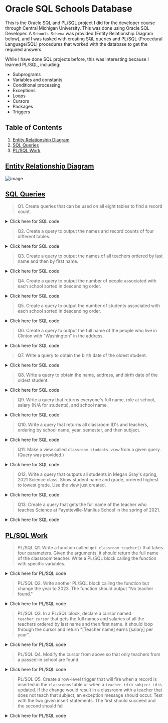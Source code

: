 # Oracle SQL Schools Database
This is the Oracle SQL and PL/SQL project I did for the developer course through Central Michigan University. This was done using Oracle SQL Developer. A `Schools Schema` was provided (Entity Relationship Diagram below), and I was tasked with creating SQL queries and PL/SQL (Procedural Language/SQL) procedures that worked with the database to get the required answers.

While I have done SQL projects before, this was interesting because I learned PL/SQL, including:
- Subprograms
- Variables and constants
- Conditional processing
- Exceptions
- Loops
- Cursors
- Packages
- Triggers

## Table of Contents
1. [Entity Relationship Diagram](#entity-relationship-diagram)
2. [SQL Queries](#sql-queries)
3. [PL/SQL Work](#plsql-work)

## [Entity Relationship Diagram](#table-of-contents)  
![image](https://github.com/mikes802/Oracle-SQL-Schools-Database/assets/99853599/ab1b3ea3-a7b7-4503-b4fc-4fdcdc8d6703)

## [SQL Queries](#table-of-contents)
> Q1. Create queries that can be used on all eight tables to find a record count.
<details><summary>Click here for SQL code</summary>  
    
```sql
/*
Eight queries that return one row and one column 
showing record count from each table.
*/

SELECT
    COUNT(*) AS record_count
FROM classroom_students;
```
RECORD_COUNT  
440
```sql
SELECT
    COUNT(*) AS record_count
FROM classrooms;
```
RECORD_COUNT  
30
```sql
SELECT
    COUNT(*) AS record_count
FROM people;
```
RECORD_COUNT  
90
```
SELECT
    COUNT(*) AS record_count
FROM principals;
```
RECORD_COUNT  
3
```sql
SELECT
    COUNT(*) AS record_count
FROM schools;
```
RECORD_COUNT  
3
```sql
SELECT
    COUNT(*) AS record_count
FROM students;
```
RECORD_COUNT  
72
```sql
SELECT
    COUNT(*) AS record_count
FROM subjects;
```
RECORD_COUNT  
5
```sql
SELECT
    COUNT(*) AS record_count
FROM teachers;
```
RECORD_COUNT  
15  
</details>  

> Q2. Create a query to output the names and record counts of four different tables.
<details><summary>Click here for SQL code</summary>  
    
```sql
-- Query outputting table names and record count for four tables in database
SELECT 
    'people' AS table_name,
    COUNT(*) AS num_records
FROM people
UNION
SELECT
    'principals' AS table_name,
    COUNT(*) AS num_records
FROM principals
UNION
SELECT
    'students' AS table_name,
    COUNT(*) AS num_records
FROM students
UNION
SELECT
    'teachers' AS table_name,
    COUNT(*) AS num_records
FROM teachers;
```
| TABLE_NAME | NUM_RECORDS |
|------------|-------------|
| people     | 90          |
| principals | 3           |
| students   | 72          |
| teachers   | 15          |
</details>  

> Q3. Create a query to output the names of all teachers ordered by last name and then by first name.
<details><summary>Click here for SQL code</summary>

```sql
-- Output names of teachers ordered by last name and then by first name.  
SELECT
    p.first_name,
    p.last_name
FROM teachers t
LEFT JOIN people p
ON t.person_id = p.person_id
ORDER BY p.last_name, p.first_name;
```
| FIRST_NAME | LAST_NAME |
|------------|-----------|
| Nathan     | Carter    |
| Jacqueline | Cook      |
| Hannah     | Davis     |
| Sarah      | Garcia    |
| Megan      | Gray      |
| Lisa       | Hall      |
| Paul       | Hill      |
| Daniel     | Lewis     |
| Roger      | Long      |
| Douglas    | Martinez  |
| Dennis     | Russell   |
| Adam       | Thomas    |
| Kelly      | Thomas    |
| Martha     | Thomas    |
| Thomas     | Thompson  |
</details> 

> Q4. Create a query to output the number of people associated with each school sorted in descending order.
<details><summary>Click here for SQL code</summary>
    
```sql
-- Number of people associated with each school, sort descending order.
SELECT
    s.school_name,
    COUNT(p.school_id) AS num_people
FROM people p
INNER JOIN schools s
ON p.school_id = s.school_id
GROUP BY s.school_name
ORDER BY num_people DESC;
```
| SCHOOL_NAME                 | NUM_PEOPLE |
|-----------------------------|------------|
| Clinton Central School      | 41         |
| New Hartford Central School | 31         |
| Fayetteville-Manlius School | 18         |
</details>

> Q5. Create a query to output the number of students associated with each school sorted in descending order.
<details><summary>Click here for SQL code</summary>
    
```sql
-- Number of students associated with each school, sort descending order.
SELECT
    sc.school_name,
    COUNT(st.student_id) AS num_students
FROM students st
LEFT JOIN people p
ON st.person_id = p.person_id
INNER JOIN schools sc
ON p.school_id = sc.school_id
GROUP BY sc.school_name
ORDER BY num_students DESC;
```
| SCHOOL_NAME                 | NUM_STUDENTS |
|-----------------------------|--------------|
| Clinton Central School      | 35           |
| New Hartford Central School | 25           |
| Fayetteville-Manlius School | 12           |
</details>

> Q6. Create a query to output the full name of the people who live in Clinton with "Washington" in the address.
<details><summary>Click here for SQL code</summary>
    
```sql
-- Output people in city of Clinton with "Washington" in address.
SELECT 
    first_name || ' ' || last_name AS full_name,
    address,
    city
FROM people
WHERE city = 'Clinton'
  AND address LIKE '%Washington%';
```
| FULL_NAME    | ADDRESS               | CITY    |
|--------------|-----------------------|---------|
| Paul Hill    | 1775 Washington St    | Clinton |
| Steven Green | 280 Washington Street | Clinton |
</details>

> Q7. Write a query to obtain the birth date of the oldest student.
<details><summary>Click here for SQL code</summary>
    
```sql
-- Birth date of the oldest student.
SELECT
    MIN(p.birth_date) AS birth_date
FROM people p
INNER JOIN students s
ON p.person_id = s.person_id;
```
| BIRTH_DATE |
|------------|
| 23-SEP-05  |
</details>

> Q8. Write a query to obtain the name, address, and birth date of the oldest student.
<details><summary>Click here for SQL code</summary>
    
```sql
-- Info for oldest student in standalone query.
SELECT
    p.first_name,
    p.last_name,
    p.city,
    p.region AS state,
    p.birth_date AS birth_date
FROM people p
INNER JOIN students s
ON p.person_id = s.person_id
ORDER BY birth_date
FETCH FIRST 1 ROW ONLY;
```
| FIRST_NAME | LAST_NAME | CITY         | STATE | BIRTH_DATE |
|------------|-----------|--------------|-------|------------|
| James      | Smith     | New Hartford | NY    | 23-SEP-05  |
</details>

> Q9. Write a query that returns everyone's full name, role at school, salary (N/A for students), and school name.
<details><summary>Click here for SQL code</summary>
    
```sql
-- Return person's name, role, salary, and school name.
SELECT
    p.first_name || ' ' || p.last_name AS full_name,
    CASE
        WHEN t.teacher_id IS NOT NULL THEN 'teacher'
        WHEN pr.principal_id IS NOT NULL THEN 'principal'
        ELSE 'student' 
    END AS role,
    COALESCE(TO_CHAR(t.salary), TO_CHAR(pr.salary), 'N/A') AS salary,
    s.school_name
FROM people p
FULL OUTER JOIN principals pr
ON p.person_id = pr.person_id
FULL OUTER JOIN teachers t
ON p.person_id = t.person_id
INNER JOIN schools s
ON p.school_id = s.school_id;
```
90 rows returned. Only first and last five shown here:
| FULL_NAME         | ROLE      | SALARY | SCHOOL_NAME            |
|-------------------|-----------|--------|------------------------|
| Jessica Martin    | principal | 77237  | Clinton Central School |
| Virginia Gonzales | student   | N/A    | Clinton Central School |
| Sarah Garcia      | teacher   | 53175  | Clinton Central School |
| Daniel Lewis      | teacher   | 33885  | Clinton Central School |
| Lisa Hall         | teacher   | 48084  | Clinton Central School |
...
| Juan Rivera    | student | N/A   | Fayetteville-Manlius School |
| Wayne Davis    | student | N/A   | Fayetteville-Manlius School |
| Louis Bell     | student | N/A   | Fayetteville-Manlius School |
| Diana Williams | student | N/A   | Fayetteville-Manlius School |
| Dennis Russell | teacher | 39913 | Fayetteville-Manlius School |
</details>

> Q10. Write a query that returns all classroom ID's and teachers, ordering by school name, year, semester, and then subject.
<details><summary>Click here for SQL code</summary>
    
```sql
-- Output classroom information and order by four columns.
SELECT
    c.classroom_id,
    p.first_name || ' ' || p.last_name AS teacher_name,
    c.semester,
    c.year,
    sub.subject,
    sch.school_name
FROM classrooms c
INNER JOIN teachers t
ON c.teacher_id = t.teacher_id 
INNER JOIN people p 
ON t.person_id = p.person_id
INNER JOIN subjects sub
ON c.subject_id = sub.subject_id
INNER JOIN schools sch
ON p.school_id = sch.school_id
ORDER BY
    school_name,
    year,
    semester,
    subject;
```
| CLASSROOM_ID | TEACHER_NAME     | SEMESTER | YEAR | SUBJECT | SCHOOL_NAME                 |
|--------------|------------------|----------|------|---------|-----------------------------|
| 7            | Lisa Hall        | fall     | 2020 | English | Clinton Central School      |
| 5            | Daniel Lewis     | fall     | 2020 | French  | Clinton Central School      |
| 3            | Sarah Garcia     | fall     | 2020 | History | Clinton Central School      |
| 1            | Thomas Thompson  | fall     | 2020 | Math    | Clinton Central School      |
| 9            | Paul Hill        | fall     | 2020 | Science | Clinton Central School      |
| 8            | Lisa Hall        | spring   | 2021 | English | Clinton Central School      |
| 6            | Daniel Lewis     | spring   | 2021 | French  | Clinton Central School      |
| 4            | Sarah Garcia     | spring   | 2021 | History | Clinton Central School      |
| 2            | Thomas Thompson  | spring   | 2021 | Math    | Clinton Central School      |
| 10           | Paul Hill        | spring   | 2021 | Science | Clinton Central School      |
| 27           | Roger Long       | fall     | 2020 | English | Fayetteville-Manlius School |
| 25           | Martha Thomas    | fall     | 2020 | French  | Fayetteville-Manlius School |
| 23           | Kelly Thomas     | fall     | 2020 | History | Fayetteville-Manlius School |
| 21           | Dennis Russell   | fall     | 2020 | Math    | Fayetteville-Manlius School |
| 29           | Megan Gray       | fall     | 2020 | Science | Fayetteville-Manlius School |
| 28           | Roger Long       | spring   | 2021 | English | Fayetteville-Manlius School |
| 26           | Martha Thomas    | spring   | 2021 | French  | Fayetteville-Manlius School |
| 24           | Kelly Thomas     | spring   | 2021 | History | Fayetteville-Manlius School |
| 22           | Dennis Russell   | spring   | 2021 | Math    | Fayetteville-Manlius School |
| 30           | Megan Gray       | spring   | 2021 | Science | Fayetteville-Manlius School |
| 17           | Hannah Davis     | fall     | 2020 | English | New Hartford Central School |
| 15           | Nathan Carter    | fall     | 2020 | French  | New Hartford Central School |
| 13           | Adam Thomas      | fall     | 2020 | History | New Hartford Central School |
| 11           | Douglas Martinez | fall     | 2020 | Math    | New Hartford Central School |
| 19           | Jacqueline Cook  | fall     | 2020 | Science | New Hartford Central School |
| 18           | Hannah Davis     | spring   | 2021 | English | New Hartford Central School |
| 16           | Nathan Carter    | spring   | 2021 | French  | New Hartford Central School |
| 14           | Adam Thomas      | spring   | 2021 | History | New Hartford Central School |
| 12           | Douglas Martinez | spring   | 2021 | Math    | New Hartford Central School |
| 20           | Jacqueline Cook  | spring   | 2021 | Science | New Hartford Central School |
</details>

> Q11. Make a view called `classroom_students_view` from a given query. (Query was provided.)
<details><summary>Click here for SQL code</summary>
    
```sql
-- Create a view.
CREATE VIEW classroom_students_view AS
SELECT ps.first_name || ' ' || ps.last_name AS student, cs.grade,
      pt.first_name || ' ' || pt.last_name AS teacher,
      s.subject, c.semester, c.year
FROM people ps
  JOIN students s ON ps.person_id = s.person_id
  JOIN classroom_students cs ON s.student_id = cs.student_id
  JOIN classrooms c ON c.classroom_id = cs.classroom_id
  JOIN subjects s ON s.subject_id = c.subject_id
  JOIN teachers t ON t.teacher_id = c.teacher_id
  JOIN people pt ON pt.person_id = t.person_id;
```
</details>

> Q12. Write a query that outputs all students in Megan Gray's spring, 2021 Science class. Show student name and grade, ordered highest to lowest grade. Use the view just created.
<details><summary>Click here for SQL code</summary>
    
```sql
-- Find students in specific class with highest grades at the top.
-- Use previously created view classroom_students_view.
SELECT
    student,
    grade
FROM classroom_students_view
WHERE teacher = 'Megan Gray'
  AND semester = 'spring'
  AND year = '2021'
  AND subject = 'Science'
ORDER BY grade DESC;
```
| STUDENT           | GRADE |
|-------------------|-------|
| Willie Hayes      | 95    |
| Dylan Smith       | 87    |
| Andrea Richardson | 81    |
| Wayne Davis       | 79    |
| Louis Bell        | 76    |
| Madison Price     | 72    |
| Juan Rivera       | 69    |
| Teresa Foster     | 68    |
| Lori White        | 64    |
</details>

> Q13. Create a query that gets the full name of the teacher who teaches Science at Fayetteville-Manlius School in the spring of 2021.
<details><summary>Click here for SQL code</summary>
    
```sql
-- Find name of teacher matching the specifications.
SELECT
    p.first_name || ' ' || p.last_name AS teacher_name
FROM classrooms c
INNER JOIN teachers t
ON c.teacher_id = t.teacher_id
INNER JOIN people p
ON t.person_id = p.person_id
INNER JOIN subjects sub
ON c.subject_id = sub.subject_id
INNER JOIN schools sch
ON p.school_id = sch.school_id
WHERE sub.subject = 'Science'
  AND sch.school_name LIKE 'Fay%'
  AND c.semester = 'spring'
  AND c.year = '2021';
```
| TEACHER_NAME |
|--------------|
| Megan Gray   |
</details>

## [PL/SQL Work](#table-of-contents)

> PL/SQL Q1. Write a function called `get_classroom_teacher()` that takes four parameters. Given the arguments, it should return the full name of the classroom teacher. Write a PL/SQL block calling the function with specific variables.
<details><summary>Click here for PL/SQL code</summary>

```sql
SET SERVEROUTPUT ON
-- Create function to find name of teacher matching the specifications.
CREATE OR REPLACE FUNCTION get_classroom_teacher(
  subject_in        IN  subjects.subject%TYPE,
  school_name_in    IN  schools.school_name%TYPE,
  year_in           IN  classrooms.year%TYPE,
  semester_in       IN  classrooms.semester%TYPE
) RETURN VARCHAR2
IS
  l_teacher_name    VARCHAR2(40);

BEGIN
    SELECT
    p.first_name || ' ' || p.last_name AS teacher_name
    INTO l_teacher_name
    FROM classrooms c
    INNER JOIN teachers t ON c.teacher_id = t.teacher_id
    INNER JOIN people p ON t.person_id = p.person_id
    INNER JOIN subjects sub ON c.subject_id = sub.subject_id
    INNER JOIN schools sch ON p.school_id = sch.school_id
    WHERE sub.subject = subject_in
      AND sch.school_name = school_name_in
      AND c.semester = semester_in
      AND c.year = year_in;
    
  RETURN l_teacher_name;

EXCEPTION
    WHEN no_data_found THEN
      RAISE_APPLICATION_ERROR(-20101, 'No teacher found.');
      
END get_classroom_teacher;

DECLARE
  l_subject     subjects.subject%TYPE       := 'Science';
  l_school      schools.school_name%TYPE    := 'Fayetteville-Manlius School';
  l_year        classrooms.year%TYPE        := 2021;
  l_semester    classrooms.semester%TYPE    := 'spring';
  l_teacher     VARCHAR2(40);
BEGIN
  l_teacher     :=  get_classroom_teacher(
                subject_in      =>  l_subject,
                school_name_in  =>  l_school,
                year_in         =>  l_year,
                semester_in     =>  l_semester
                );
  
  DBMS_OUTPUT.PUT_LINE('The teacher is ' || l_teacher || '.');
    
END;
```
![image](https://github.com/mikes802/Oracle-SQL-Schools-Database/assets/99853599/f7707479-e50e-4268-b3f6-dcb83ecc994c)
</details>

> PL/SQL Q2. Write another PL/SQL block calling the function but change the year to 2023. The function should output "No teacher found."
<details><summary>Click here for PL/SQL code</summary>

```sql
DECLARE
  l_subject     subjects.subject%TYPE       := 'Science';
  l_school      schools.school_name%TYPE    := 'Fayetteville-Manlius School';
  l_year        classrooms.year%TYPE        := 2023;
  l_semester    classrooms.semester%TYPE    := 'spring';
  l_teacher     VARCHAR2(40);
BEGIN
  l_teacher     :=  get_classroom_teacher(
                subject_in      =>  l_subject,
                school_name_in  =>  l_school,
                year_in         =>  l_year,
                semester_in     =>  l_semester
                );
  
  DBMS_OUTPUT.PUT_LINE('The teacher is ' || l_teacher || '.');
      
END;
```
![image](https://github.com/mikes802/Oracle-SQL-Schools-Database/assets/99853599/632ac23a-4afd-44ca-bf5d-732c994f5757)
</details>

> PL/SQL Q3. In a PL/SQL block, declare a cursor named `teacher_cursor` that gets the full names and salaries of all the teachers ordered by last name and then first name. It should loop through the cursor and return "[Teacher name] earns [salary] per year".
<details><summary>Click here for PL/SQL code</summary>

```sql
-- Create cursor to output teacher names and salaries.
DECLARE
  CURSOR teacher_cursor
  IS
    SELECT
        p.first_name || ' ' || p.last_name AS teacher_name,
        t.salary
    FROM teachers t
    LEFT JOIN people p ON t.person_id = p.person_id
    ORDER BY p.last_name, p.first_name;
    
  l_teacher teacher_cursor%ROWTYPE;
  
BEGIN

  FOR l_teacher IN teacher_cursor LOOP
    DBMS_OUTPUT.PUT_LINE(l_teacher.teacher_name || ' earns' ||
                         TO_CHAR(l_teacher.salary, '$99,999') || 
                         ' per year.');
  END LOOP;
  
END;
```
![image](https://github.com/mikes802/Oracle-SQL-Schools-Database/assets/99853599/7f4a6d43-3205-47bb-9095-8cc0a42e4e08)
</details>

> PL/SQL Q4. Modify the cursor from above so that only teachers from a passed-in school are found.
<details><summary>Click here for PL/SQL code</summary>

```sql
-- Output names and salaries of teachers from specific school
DECLARE
  CURSOR teacher_cursor(teacher_school_name VARCHAR2)
  IS
    SELECT
        p.first_name || ' ' || p.last_name AS teacher_name,
        t.salary
    FROM teachers t
    LEFT JOIN people p ON t.person_id = p.person_id
    INNER JOIN schools s ON p.school_id = s.school_id
    WHERE  school_name = teacher_school_name
    ORDER BY p.last_name, p.first_name;
    
  l_teacher teacher_cursor%ROWTYPE;
  
BEGIN

  FOR l_teacher IN teacher_cursor('New Hartford Central School') LOOP
    DBMS_OUTPUT.PUT_LINE(l_teacher.teacher_name || ' earns' ||
                         TO_CHAR(l_teacher.salary, '$99,999') || 
                         ' per year.');
  END LOOP;
  
END;
```
![image](https://github.com/mikes802/Oracle-SQL-Schools-Database/assets/99853599/3aabb0ac-d3e7-4814-a3b6-e32b3d693f1b)
</details>

> PL/SQL Q5. Create a row-level trigger that will fire when a record is inserted in the `classrooms` table or when a `teacher_id` or `subject_id` is updated. If the change would result in a classroom with a teacher that does not teach that subject, an exception message should occur. Test with the two given insert statements. The first should succeed and the second should fail.
<details><summary>Click here for PL/SQL code</summary>

```sql
-- Create trigger for insert or update in classrooms table.
CREATE OR REPLACE TRIGGER classrooms_biu_trigger
BEFORE
  INSERT
  OR UPDATE OF teacher_id, subject_id
ON classrooms
FOR EACH ROW
DECLARE
  invalid_subject       EXCEPTION;
  l_subject_id          teachers.subject_id%TYPE;
  l_teacher_name        VARCHAR2(40);
  l_new_subject_name    subjects.subject%TYPE;

BEGIN
  SELECT
    p.first_name || ' ' || p.last_name,
    t.subject_id
  INTO l_teacher_name, l_subject_id
  FROM teachers t
  INNER JOIN people p ON t.person_id = p.person_id
  WHERE t.teacher_id = :NEW.teacher_id;
  
  SELECT subject
  INTO l_new_subject_name
  FROM subjects
  WHERE subject_id = :NEW.subject_id;
  
  IF :NEW.subject_id != l_subject_id THEN
    RAISE invalid_subject;
  END IF;
  
EXCEPTION
  WHEN invalid_subject THEN
    RAISE_APPLICATION_ERROR(-20100,
        l_teacher_name || ' does not teach ' ||
        l_new_subject_name || '.');

END classrooms_biu_trigger;

INSERT INTO classrooms
(teacher_id, subject_id, semester, year)
VALUES (1, 1, 'spring', 2022);
```
![image](https://github.com/mikes802/Oracle-SQL-Schools-Database/assets/99853599/aba3d74b-34bd-4880-bfd6-e5e2a843b197)

```sql
INSERT INTO classrooms
(teacher_id, subject_id, semester, year)
VALUES (2, 1, 'spring', 2022);
```
![image](https://github.com/mikes802/Oracle-SQL-Schools-Database/assets/99853599/2e63d6b9-e882-4e19-8791-0d02f505669d)
</details>
